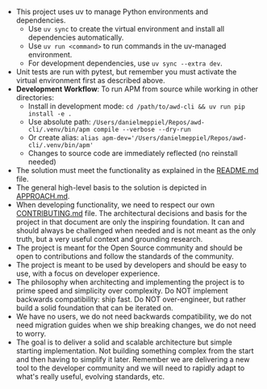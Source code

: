 - This project uses uv to manage Python environments and dependencies.
    - Use `uv sync` to create the virtual environment and install all dependencies automatically.
    - Use `uv run <command>` to run commands in the uv-managed environment.
    - For development dependencies, use `uv sync --extra dev`.
- Unit tests are run with pytest, but remember you must activate the virtual environment first as described above.
- **Development Workflow**: To run APM from source while working in other directories:
    - Install in development mode: `cd /path/to/awd-cli && uv run pip install -e .`
    - Use absolute path: `/Users/danielmeppiel/Repos/awd-cli/.venv/bin/apm compile --verbose --dry-run`
    - Or create alias: `alias apm-dev='/Users/danielmeppiel/Repos/awd-cli/.venv/bin/apm'`
    - Changes to source code are immediately reflected (no reinstall needed)
- The solution must meet the functionality as explained in the [README.md](README.md) file.
- The general high-level basis to the solution is depicted in [APPROACH.md](../../APPROACH.md). 
- When developing functionality, we need to respect our own [CONTRIBUTING.md](../../CONTRIBUTING.md) file.
The architectural decisions and basis for the project in that document are only the inspiring foundation. It can and should always be challenged when needed and is not meant as the only truth, but a very useful context and grounding research.
- The project is meant for the Open Source community and should be open to contributions and follow the standards of the community.
- The project is meant to be used by developers and should be easy to use, with a focus on developer experience.
- The philosophy when architecting and implementing the project is to prime speed and simplicity over complexity. Do NOT implement backwards compatibility: ship fast. Do NOT over-engineer, but rather build a solid foundation that can be iterated on. 
- We have no users, we do not need backwards compatibility, we do not need migration guides when we ship breaking changes, we do not need to worry.
- The goal is to deliver a solid and scalable architecture but simple starting implementation. Not building something complex from the start and then having to simplify it later. Remember we are delivering a new tool to the developer community and we will need to rapidly adapt to what's really useful, evolving standards, etc. 